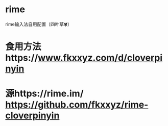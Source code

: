 # rime
rime输入法自用配置（四叶草🍀）
# 食用方法https://www.fkxxyz.com/d/cloverpinyin
# 源https://rime.im/  https://github.com/fkxxyz/rime-cloverpinyin
